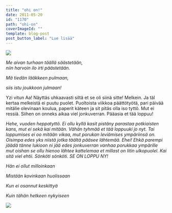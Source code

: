 ```yaml
---
title: "ohi on!"
date: 2011-05-20
id: "1170"
path: "ohi-on"
coverImageId: ""
template: blog-post
post_button_label: "Lue lisää"
---
```


[![](/images/IMG_0056.jpg)](http://2.bp.blogspot.com/-JO_JenVUBMY/TdZnwIlSXfI/AAAAAAAAAGA/3KD5S4Fsp9I/s1600/IMG_0056.jpg)

_Me aivan turhaan täällä säästetään,_  
_niin harvoin ilo irti päästetään._

_Mä tiedän lääkkeen pulmaan,_

_siis istu joukkoon julmaan!_

Yzi vitun Aa! Näyttäs uhkaavasti siltä et se oli siinä sitte! Melkein. Ja täl kertaa melkeistä ei puutu puolet. Puoltoista viikkoa päättötyötä, pari päivää mitälie olevinaan koulua, paperit käteen ja sit pitäs olla iso tyttö. Mut ei ressiä. Siihen on onneks aikaa viel jonkuverran. Pääasia et tää loppuu!

_Hehe, vuoden heppatyttö. Ei ollu kyllä kasit pistäny parastaa potkiaisten kans, mut ei sekä kai mitään. Vähän tyhmää et tää loppuuki jo nyt. Tai loppumises ei oo mitään vikaa, mut porukan leviämises ympäriinsä on. Oisimpa edes yks niistä jotka täältä pääsee lähtemää. Ehei! Ehkä parempi jäädä tänne lukioon ni jää edes jonkuverran vanhaa porukkaa ympärille mut oishan se ollu hienoo lähtee kattelemaa et millast on Iitin ulkopuolel. Kai sitä viel ehtii. Sönköti sönköti. SE ON LOPPU NY!_

_Hän ei ollut milloinkaan_

_Mistään kovinkaan huolissaan_

_Kun ei osannut keskittyä_

_Kuin tähän hetkeen nykyiseen_

[![](/images/IMG_0449.jpg)](http://1.bp.blogspot.com/-aNQPWDKePG4/TdZnx4S1vQI/AAAAAAAAAGE/v---lMW4Yug/s1600/IMG_0449.jpg)
